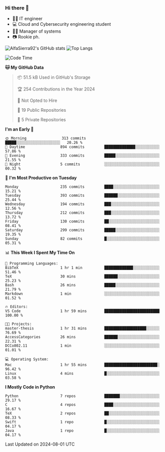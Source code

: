 ### Hi there 👋
- 👨‍💻 IT engineer
- 💻 Cloud and Cybersecurity engineering student
- 👨‍💼 Manager of systems
- 📷 Rookie ph.


![AlfaSierra92's GitHub stats](https://github-readme-stats.vercel.app/api?username=AlfaSierra92&theme=nord)
![Top Langs](https://github-readme-stats.vercel.app/api/top-langs/?username=AlfaSierra92&theme=nord&layout=compact)

<!--START_SECTION:waka-->
![Code Time](http://img.shields.io/badge/Code%20Time-151%20hrs%2055%20mins-blue)

**🐱 My GitHub Data** 

> 📦 51.5 kB Used in GitHub's Storage 
 > 
> 🏆 254 Contributions in the Year 2024
 > 
> 🚫 Not Opted to Hire
 > 
> 📜 19 Public Repositories 
 > 
> 🔑 5 Private Repositories 
 > 
**I'm an Early 🐤** 

```text
🌞 Morning                313 commits         █████░░░░░░░░░░░░░░░░░░░░   20.26 % 
🌆 Daytime                894 commits         ██████████████░░░░░░░░░░░   57.86 % 
🌃 Evening                333 commits         █████░░░░░░░░░░░░░░░░░░░░   21.55 % 
🌙 Night                  5 commits           ░░░░░░░░░░░░░░░░░░░░░░░░░   00.32 % 
```
📅 **I'm Most Productive on Tuesday** 

```text
Monday                   235 commits         ████░░░░░░░░░░░░░░░░░░░░░   15.21 % 
Tuesday                  393 commits         ██████░░░░░░░░░░░░░░░░░░░   25.44 % 
Wednesday                194 commits         ███░░░░░░░░░░░░░░░░░░░░░░   12.56 % 
Thursday                 212 commits         ███░░░░░░░░░░░░░░░░░░░░░░   13.72 % 
Friday                   130 commits         ██░░░░░░░░░░░░░░░░░░░░░░░   08.41 % 
Saturday                 299 commits         █████░░░░░░░░░░░░░░░░░░░░   19.35 % 
Sunday                   82 commits          █░░░░░░░░░░░░░░░░░░░░░░░░   05.31 % 
```


📊 **This Week I Spent My Time On** 

```text
💬 Programming Languages: 
BibTeX                   1 hr 1 min          █████████████░░░░░░░░░░░░   51.46 % 
TeX                      30 mins             ██████░░░░░░░░░░░░░░░░░░░   25.23 % 
Bash                     26 mins             █████░░░░░░░░░░░░░░░░░░░░   21.79 % 
Markdown                 1 min               ░░░░░░░░░░░░░░░░░░░░░░░░░   01.52 % 

🔥 Editors: 
VS Code                  1 hr 59 mins        █████████████████████████   100.00 % 

🐱‍💻 Projects: 
master-thesis            1 hr 31 mins        ███████████████████░░░░░░   76.69 % 
AccessCategories         26 mins             ██████░░░░░░░░░░░░░░░░░░░   22.31 % 
DCCo802.11               1 min               ░░░░░░░░░░░░░░░░░░░░░░░░░   01.01 % 

💻 Operating System: 
Mac                      1 hr 55 mins        ████████████████████████░   96.42 % 
Linux                    4 mins              █░░░░░░░░░░░░░░░░░░░░░░░░   03.58 % 
```

**I Mostly Code in Python** 

```text
Python                   7 repos             ███████░░░░░░░░░░░░░░░░░░   29.17 % 
C                        4 repos             ████░░░░░░░░░░░░░░░░░░░░░   16.67 % 
TeX                      2 repos             ██░░░░░░░░░░░░░░░░░░░░░░░   08.33 % 
Swift                    1 repo              █░░░░░░░░░░░░░░░░░░░░░░░░   04.17 % 
Java                     1 repo              █░░░░░░░░░░░░░░░░░░░░░░░░   04.17 % 
```




 Last Updated on 2024-08-01 UTC
<!--END_SECTION:waka-->

<!--
**AlfaSierra92/AlfaSierra92** is a ✨ _special_ ✨ repository because its `README.md` (this file) appears on your GitHub profile.

Here are some ideas to get you started:

- 🔭 I’m currently working on ...
- 🌱 I’m currently learning ...
- 👯 I’m looking to collaborate on ...
- 🤔 I’m looking for help with ...
- 💬 Ask me about ...
- 📫 How to reach me: ...
- 😄 Pronouns: ...
- ⚡ Fun fact: ...
-->
